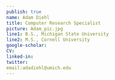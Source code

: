```yaml
---
publish: true
name: Adam Diehl
title: Computer Research Specialist
picture: Adam_pic.jpg
line1: B.S., Michigan State University
line2: M.S., Cornell University
google-scholar: 
CV:
linked-in:
twitter:
email:adadiehl@umich.edu
---
```

